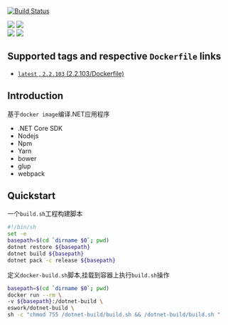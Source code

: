 [![Build Status](https://travis-ci.org/EsWork/docker-dotnet-build.svg?branch=master)](https://travis-ci.org/EsWork/docker-dotnet-build)  

[![](https://images.microbadger.com/badges/version/eswork/dotnet-build.svg)](https://microbadger.com/images/eswork/dotnet-build "Get your own version badge on microbadger.com") [![](https://images.microbadger.com/badges/image/eswork/dotnet-build.svg)](https://microbadger.com/images/eswork/dotnet-build "Get your own image badge on microbadger.com")  
[![](https://images.microbadger.com/badges/version/eswork/dotnet-build:2.2.103.svg)](https://microbadger.com/images/eswork/dotnet-build:2.2.103 "Get your own version badge on microbadger.com") [![](https://images.microbadger.com/badges/image/eswork/dotnet-build:2.2.103.svg)](https://microbadger.com/images/eswork/dotnet-build:2.2.103 "Get your own image badge on microbadger.com")


Supported tags and respective `Dockerfile` links
---

- [`latest` , `2.2.103`  (2.2.103/Dockerfile)](https://github.com/EsWork/docker-dotnet-build/blob/master/Dockerfile)

Introduction
---

基于`docker image`编译.NET应用程序
- .NET Core SDK
- Nodejs
- Npm
- Yarn
- bower
- glup
- webpack

Quickstart
---

一个`build.sh`工程构建脚本

```bash
#!/bin/sh
set -e
basepath=$(cd `dirname $0`; pwd)
dotnet restore ${basepath}
dotnet build ${basepath}
dotnet pack -c release ${basepath}
```

定义`docker-build.sh`脚本,挂载到容器上执行`build.sh`操作

```bash
basepath=$(cd `dirname $0`; pwd)
docker run --rm \
-v ${basepath}:/dotnet-build \
eswork/dotnet-build \
sh -c "chmod 755 /dotnet-build/build.sh && /dotnet-build/build.sh "
```


